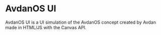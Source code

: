 # AvdanOS UI

AvdanOS UI is a UI simulation of the AvdanOS concept created by Avdan made in HTML/JS with the Canvas API.

